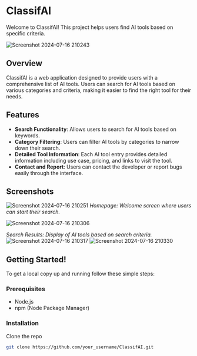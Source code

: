 # ClassifAI

Welcome to ClassifAI! This project helps users find AI tools based on specific criteria.

![Screenshot 2024-07-16 210243](https://github.com/user-attachments/assets/a1620d49-0222-4e88-8e9a-3b6f95984589)

## Overview

ClassifAI is a web application designed to provide users with a comprehensive list of AI tools. Users can search for AI tools based on various categories and criteria, making it easier to find the right tool for their needs.

## Features

- **Search Functionality**: Allows users to search for AI tools based on keywords.
- **Category Filtering**: Users can filter AI tools by categories to narrow down their search.
- **Detailed Tool Information**: Each AI tool entry provides detailed information including use case, pricing, and links to visit the tool.
- **Contact and Report**: Users can contact the developer or report bugs easily through the interface.

## Screenshots


![Screenshot 2024-07-16 210251](https://github.com/user-attachments/assets/be7cdc70-b074-41a7-83c5-ee8daba19c53)
*Homepage: Welcome screen where users can start their search.*

![Screenshot 2024-07-16 210306](https://github.com/user-attachments/assets/bbd70ed1-1159-4541-a892-b84cbe0a8e16)

*Search Results: Display of AI tools based on search criteria.*
![Screenshot 2024-07-16 210317](https://github.com/user-attachments/assets/c722b86e-ed0f-40bc-a94f-7d22ad020922)
![Screenshot 2024-07-16 210330](https://github.com/user-attachments/assets/8df3157b-7850-4f22-b365-e8e0a076c9c2)

## Getting Started!

To get a local copy up and running follow these simple steps:

### Prerequisites

- Node.js
- npm (Node Package Manager)

### Installation

Clone the repo
   ```sh
   git clone https://github.com/your_username/ClassifAI.git


